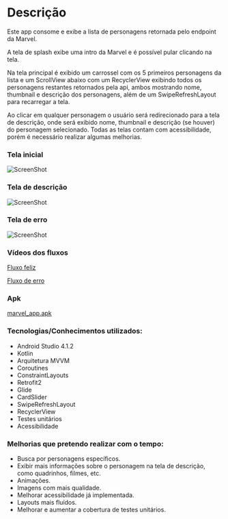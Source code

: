 # Descrição

Este app consome e exibe a lista de personagens retornada pelo endpoint da Marvel.

A tela de splash exibe uma intro da Marvel e é possível pular clicando na tela.

Na tela principal é exibido um carrossel com os 5 primeiros personagens da lista e um ScrollView abaixo com um RecyclerView exibindo todos os personagens restantes 
retornados pela api, ambos mostrando nome, thumbnail e descrição dos personagens, além de um SwipeRefreshLayout para recarregar a tela.

Ao clicar em qualquer personagem o usuário será redirecionado para a tela de descrição, onde será exibido nome, thumbnail e descrição (se houver) do personagem selecionado.
Todas as telas contam com acessibilidade, porém é necessário realizar algumas melhorias.

### Tela inicial

![ScreenShot](https://i.imgur.com/yIgRcSu.png) 

### Tela de descrição

![ScreenShot](https://i.imgur.com/lNnPG5U.png)

### Tela de erro

![ScreenShot](https://i.imgur.com/ye2i8Hu.png) 

### Vídeos dos fluxos

[Fluxo feliz](https://www.youtube.com/watch?v=hvgjcoH_bFw)

[Fluxo de erro](https://www.youtube.com/watch?v=vWfhn13bXjA)

### Apk

[marvel_app.apk](https://drive.google.com/file/d/1-DKmo1RHCzNfsvjZ0AgtOBUQoWeN6PRD/view?usp=sharing)

### Tecnologias/Conhecimentos utilizados:  
  - Android Studio 4.1.2
  - Kotlin
  - Arquitetura MVVM
  - Coroutines
  - ConstraintLayouts
  - Retrofit2
  - Glide
  - CardSlider
  - SwipeRefreshLayout
  - RecyclerView
  - Testes unitários
  - Acessibilidade

### Melhorias que pretendo realizar com o tempo:
  - Busca por personagens específicos.
  - Exibir mais informações sobre o personagem na tela de descrição, como quadrinhos, filmes, etc.
  - Animações.
  - Imagens com mais qualidade.
  - Melhorar acessibilidade já implementada.
  - Layouts mais fluídos.
  - Melhorar e aumentar a cobertura de testes unitários.
